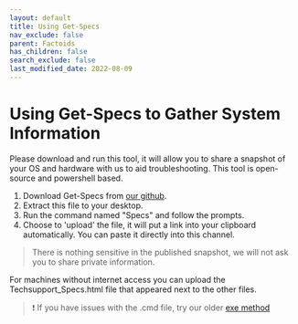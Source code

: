 ```yaml
---
layout: default
title: Using Get-Specs
nav_exclude: false
parent: Factoids
has_children: false
search_exclude: false
last_modified_date: 2022-08-09
---
```

# Using Get-Specs to Gather System Information
Please download and run this tool, it will allow you to share a snapshot of your OS and hardware with us to aid troubleshooting.
This tool is open-source and powershell based.
1. Download Get-Specs from [our github](https://github.com/r-Techsupport/Get-Specs/releases/latest/download/Get-Specs.zip).
2. Extract this file to your desktop.
3. Run the command named "Specs" and follow the prompts.
4. Choose to 'upload' the file, it will put a link into your clipboard automatically. You can paste it directly into this channel.

> There is nothing sensitive in the published snapshot, we will not ask you to share private information.

For machines without internet access you can upload the Techsupport_Specs.html file that appeared next to the other files.

> ❗ If you have issues with the .cmd file, try our older [exe method](https://github.com/r-Techsupport/Get-Specs/releases/download/v1.8.0/Get-Specs.zip)
